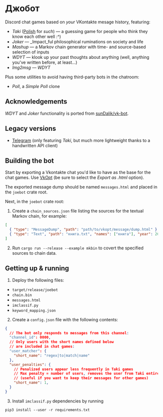 # Джобот

Discord chat games based on _your_ VKontakte mesage history, featuring:
* _Taki_ ([Polish](https://en.wiktionary.org/wiki/taki#Polish) for _such_) — a guessing game
for people who think they know each other well :^)
* _Joker_ — _Impact_ful philosophical ruminations on society and life
* _Mashup_ — a Markov chain generator with time- and source-based selection of inputs
* _WDYT_ — klook up your past thoughts about anything (well, anything you've written before, at least...)
* _Img2msg_ — _WDYT_

Plus some utilities to avoid having third-party bots in the chatroom:
* _Poll_, a _Simple Poll_ clone

## Acknowledgements

_WDYT_ and _Joker_ functionality is ported from [sunDalik/vk-bot](https://github.com/sunDalik/vk-bot).

## Legacy versions

* [Telegram](https://github.com/texbois/joebot/tree/telegram/) (only featuring _Taki_, but much more lightweight
thanks to a handwritten API client)

## Building the bot

Start by exporting a Vkontakte chat you'd like to have as the base for the chat games.
Use [VkOpt](https://chrome.google.com/webstore/detail/vkopt/hoboppgpbgclpfnjfdidokiilachfcbb)
(be sure to select the _Export as .html_ option).

The exported message dump should be named `messages.html` and placed in the `joebot` crate root.

Next, in the `joebot` crate root:
1. Create a `chain_sources.json` file listing the sources for the textual Markov chain, for example:
```json
[
  { "type": "MessageDump", "path": "path/to/vkopt/message/dump.html" },
  { "type": "Text", "path": "книга.txt", "names": ["книга"], "year": 2017, "day": 200 },
]
```
2. Run `cargo run --release --example mkbin` to covert the specified sources to chain data.

## Getting up & running

1. Deploy the following files:
* `target/release/joebot`
* `chain.bin`
* `messages.html`
* `imclassif.py`
* `keyword_mapping.json`

2. Create a `config.json` file with the following contents:
```json
{
  // The bot only responds to messages from this channel:
  "channel_id": 0000,
  // Only users with the short names defined below
  // are included in chat games:
  "user_matcher": {
    "short_name": "regex|to|match|name"
  },
  "user_penalties": {
    // Penalized users appear less frequently in Taki games
    // Max penalty = number of users, removes the user from Taki entirely
    // (useful if you want to keep their messages for other games)
    "short_name": 1,
  }
}
```

3. Install `imclassif.py` dependencies by running
```
pip3 install --user -r requirements.txt
```
